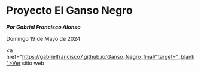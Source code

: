 # Proyecto El Ganso Negro

***Por Gabriel Francisco Alonso***

Domingo 19 de Mayo de 2024

<a href="https://gabrielfrancisco7.github.io/Ganso_Negro_final/"target="_blank">Ver sitio web</a>
